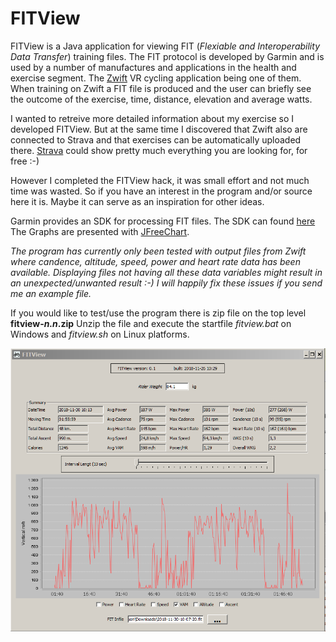 ﻿
# FITView

FITView is a Java application for viewing FIT (*Flexiable and Interoperability Data Transfer*) training files. The FIT protocol is developed by Garmin and is used by a number of manufactures and applications in the health and exercise segment.
The [Zwift](https://zwift.com/) VR cycling application being one of them. When training on Zwift a FIT file is produced and the user can briefly see the outcome of the exercise, time, distance, elevation and average watts.

I wanted to retreive more detailed information about my exercise so I developed FITView. But at the same time I discovered that Zwift also are connected to Strava and that exercises can be automatically uploaded there.  [Strava](https://www.strava.com/)  could show pretty much everything you are looking for, for free :-)

However I completed the FITView hack, it was small effort and not much time was wasted.
So if you have an interest in the program and/or source here it is.  Maybe it can serve as an inspiration for other ideas. 

Garmin provides an SDK for processing FIT files. The SDK can found [here](https://www.thisisant.com/resources/fit/)
The Graphs are presented with [JFreeChart](http://www.jfree.org/jfreechart/). 

*The program has currently only been tested with output files from Zwift where candence, altitude, speed, power and heart rate data has been available. Displaying files not having all these data variables might result in an unexpected/unwanted result :-) I will happily fix these issues if you send me an example file.*

If you would like to test/use the program there is zip file on the top level **fitview-*n.n*.zip**
Unzip the file and execute the startfile *fitview.bat* on Windows and *fitview.sh* on Linux platforms. 

![Screen Captured](Capture.PNG)







